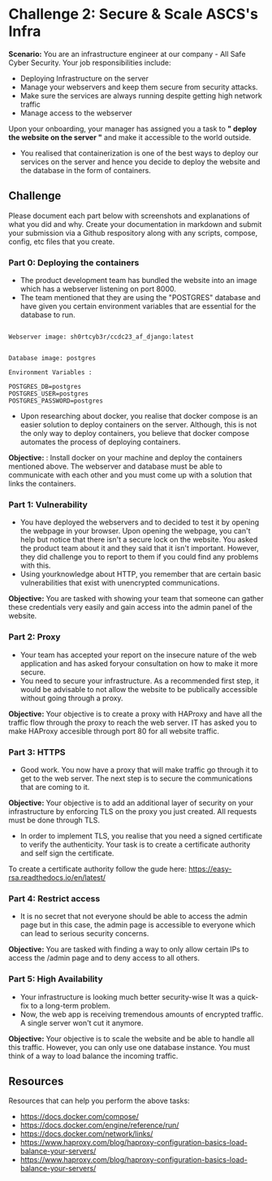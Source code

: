 #  Challenge 2: Secure & Scale ASCS's Infra

**Scenario:** You are an infrastructure engineer at our company - All Safe Cyber Security. Your job responsibilities include:

- Deploying Infrastructure on the server
- Manage your webservers and keep them secure from security attacks.
- Make sure the services are always running despite getting high network traffic
- Manage access to the webserver

Upon your onboarding, your manager has assigned you a task to **" deploy the website on the server "**  and make it accessible to the world outside.  

- You realised that containerization is one of the best ways to deploy our services on the server and hence you decide to deploy the website and the database in the form of containers.

## Challenge

Please document each part below with screenshots and explanations of what you did and why. Create your documentation in markdown and submit your submission via a Github respository along with any scripts, compose, config, etc files that you create. 

### **Part 0:** Deploying the containers

- The product development team has bundled the website into an image which has a webserver listening on port 8000.
- The team mentioned that they are using the "POSTGRES" database and have given you certain environment variables that are essential for the database to run.

```

Webserver image: sh0rtcyb3r/ccdc23_af_django:latest

```

```

Database image: postgres

Environment Variables : 

POSTGRES_DB=postgres
POSTGRES_USER=postgres
POSTGRES_PASSWORD=postgres
```

- Upon researching about docker, you realise that docker compose is an easier solution to deploy containers on the server. Although, this is not the only way to deploy containers, you believe that docker compose automates the process of deploying containers.

**Objective:** : Install docker on your machine and deploy the containers mentioned above. The webserver and database must be able to communicate with each other and you must come up with a solution that links the containers.

### **Part 1:**  Vulnerability

- You have deployed the webservers and to decided to test it by opening the webpage in your browser. Upon opening the webpage,  you can't help but notice that there isn't a secure lock on the website. You asked the product team about it and they said that it isn't important. However, they  did challenge you to report to them if you could find any problems with this.
- Using yourknowledge about HTTP, you remember that are certain basic vulnerabilities that exist with unencrypted communications.

**Objective:** You are tasked with showing your team that someone can gather these credentials very easily and gain access into the admin panel of the website.

### **Part 2:** Proxy

- Your team  has accepted your report on the insecure nature of the web application and has asked foryour consultation on how to make it more secure.
- You need to secure your infrastructure. As a recommended first step, it would be advisable to not allow the website to be publically accessible without going through a proxy.

**Objective:** Your objective is to create a proxy with HAProxy and have all the traffic flow through the proxy to reach the web server. IT has asked you to make HAProxy accesible through port 80 for all website traffic.

### **Part 3:**  HTTPS

- Good work. You now have a proxy that will make traffic go through it to get to the web server. The next step is to secure the communications that are coming to it.

**Objective:** Your objective is to add an additional layer of security on your infrastructure by enforcing TLS on the proxy you just created. All requests must be done through TLS.

- In order to implement TLS, you realise that you need a signed certificate to verify the authenticity. Your task is to create a certificate authority and self sign the certificate.

To create a certificate authority follow the gude here:  <https://easy-rsa.readthedocs.io/en/latest/>

### **Part 4:**  Restrict access

- It is no secret that not everyone should be able to access the admin page but in this case, the admin page is accessible to everyone which can lead to serious security concerns.

**Objective:** You are tasked with finding a way to only allow certain IPs to access the /admin page and to deny access to all others.

### **Part 5:**  High Availability

- Your infrastructure is looking much better security-wise  It was a quick-fix to a long-term problem.
- Now, the web app is receiving tremendous amounts of encrypted traffic. A single server won't cut it anymore.

**Objective:** Your objective is to scale the website and be able to handle all this traffic. However, you can only use one database instance. You must think of a way to load balance the incoming traffic.

## Resources

Resources that can help you  perform the above tasks:

- <https://docs.docker.com/compose/>
- <https://docs.docker.com/engine/reference/run/>
- <https://docs.docker.com/network/links/>
- <https://www.haproxy.com/blog/haproxy-configuration-basics-load-balance-your-servers/>
- <https://www.haproxy.com/blog/haproxy-configuration-basics-load-balance-your-servers/>
